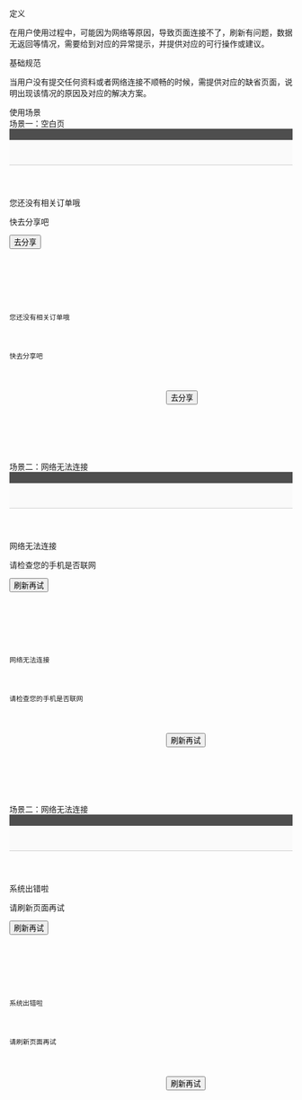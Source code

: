 <div class="spec-section mb40">
    <div class="mb40">
        <div class="fontsize-20 mb10">定义</div>
        <p class="mb20">在用户使用过程中，可能因为网络等原因，导致页面连接不了，刷新有问题，数据无返回等情况，需要给到对应的异常提示，并提供对应的可行操作或建议。</p>
    </div>
    <div class="mb40">
        <div class="fontsize-20 mb10">基础规范</div> 
        <p class="mb0">当用户没有提交任何资料或者网络连接不顺畅的时候，需提供对应的缺省页面，说明出现该情况的原因及对应的解决方案。</p>
    </div>
    <div class="mb40">
        <div class="fontsize-20 mb10">使用场景</div> 
        <div class="example demo1">
            <div class="content" style="overflow:hidden;">
                <div class="content-header">
                    <div>场景一：空白页</div> 
                </div> 
                <div class="content-body pd0">
                    <div class="content-show">
                       <div class="content-wrap">
                          <div style="height:20px;background:#4e4e4e;"></div> 
                          <header style="height:44px;background:#fafafa;border-bottom:1px solid #ccc;"></header>
                          <div class="blank_page">
                              <div class="blankIcon"></div>
                              <p class="text">您还没有相关订单哦</p>
                              <p class="annouce">快去分享吧</p>
                              <div class="operateArea">
                                  <button class="btn share">去分享</button> 
                              </div> 
                          </div>
                       </div> 
                    </div> 
                    <div class="content-pre">
                         <pre class="example-pre" style="border-top:none;">
                             <code class="hljs html xml">
                                <div class="blank_page">
                                   <div class="blankIcon"></div>
                                   <p class="text">您还没有相关订单哦</p>
                                   <p class="annouce">快去分享吧</p>
                                   <div class="operateArea">
                                       <button class="btn share">去分享</button> 
                                   </div> 
                               </div>
                             </code>
                         </pre> 
                    </div>
                </div> 
            </div> 
        </div>
        <!--demo1 end-->
        <div class="example demo1">
            <div class="content" style="overflow:hidden;">
                <div class="content-header">
                    <div>场景二：网络无法连接</div> 
                </div> 
                <div class="content-body pd0">
                    <div class="content-show">
                       <div class="content-wrap">
                          <div style="height:20px;background:#4e4e4e;"></div> 
                          <header style="height:44px;background:#fafafa;border-bottom:1px solid #ccc;"></header>
                          <div class="blank_page">
                              <div class="networkIcon"></div>
                              <p class="text">网络无法连接</p>
                              <p class="annouce">请检查您的手机是否联网</p>
                              <div class="operateArea">
                                  <button class="btn refresh">刷新再试</button> 
                              </div> 
                           </div>
                       </div> 
                    </div> 
                    <div class="content-pre">
                         <pre class="example-pre" style="border-top:none;">
                             <code class="hljs html xml">
                                <div class="blank_page">
                                   <div class="networkIcon"></div>
                                   <p class="text">网络无法连接</p>
                                   <p class="annouce">请检查您的手机是否联网</p>
                                   <div class="operateArea">
                                       <button class="btn refresh">刷新再试</button> 
                                   </div> 
                                </div>
                             </code>
                         </pre> 
                    </div>
                </div> 
            </div> 
        </div>
        <!--demo2-->
        <div class="example demo1">
            <div class="content" style="overflow:hidden;">
                <div class="content-header">
                    <div>场景二：网络无法连接</div> 
                </div> 
                <div class="content-body pd0">
                    <div class="content-show">
                       <div class="content-wrap">
                          <div style="height:20px;background:#4e4e4e;"></div> 
                          <header style="height:44px;background:#fafafa;border-bottom:1px solid #ccc;"></header>
                          <div class="blank_page">
                              <div class="sysErr"></div>
                              <p class="text">系统出错啦</p>
                              <p class="annouce">请刷新页面再试</p>
                              <div class="operateArea">
                                  <button class="btn refresh">刷新再试</button> 
                              </div> 
                           </div>
                       </div> 
                    </div> 
                    <div class="content-pre">
                         <pre class="example-pre" style="border-top:none;">
                             <code class="hljs html xml">
                                <div class="blank_page">
                                   <div class="sysErr"></div>
                                   <p class="text">系统出错啦</p>
                                   <p class="annouce">请刷新页面再试</p>
                                   <div class="operateArea">
                                       <button class="btn refresh">刷新再试</button> 
                                   </div> 
                                </div>
                             </code>
                         </pre> 
                    </div>
                </div> 
            </div> 
        </div>
        <!--demo3 -->
    </div>
</div>
